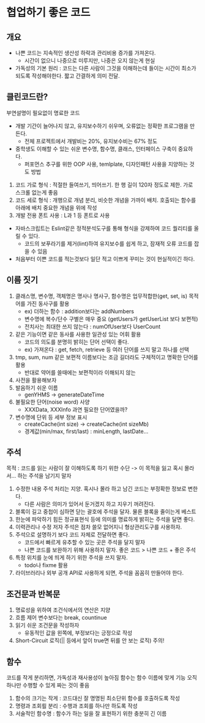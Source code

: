 # 협업하기 좋은 코드

## 개요

- 나쁜 코드는 지속적인 생산성 하락과 관리비용 증가를 가져온다.
  - 시간이 없으니 나중으로 미루지만, 나중은 오지 않는게 현실
- 가독성의 기본 원리 : 코드는 다른 사람이 그것을 이해하는데 들이는 시간이 최소가 되도록 작성해야한다. 짧고 간결하게 의미 전달.

## 클린코드란?

부연설명이 필요없이 명료한 코드

- 개발 기간이 늘어나지 않고, 유지보수하기 쉬우며, 오류없는 정확한 프로그램을 만든다.
  - 전체 프로젝트에서 개발비는 20%, 유지보수비는 67% 정도
- 중학생도 이해할 수 있는 쉬운 변수명, 함수명, 클래스, 인터페이스 구축이 중요하다.
  - 퍼포먼스 추구를 위한 OOP 사용, temlplate, 디자인패턴 사용을 지양하는 것도 방법

1. 코드 가로 형식 : 적절한 들여쓰기, 띄어쓰기. 한 행 길이 120자 정도로 제한.
가로 스크롤 없는게 좋음
2. 코드 세로 형식 : 개행으로 개념 분리, 비슷한 개념을 가까이 배치. 호출되는 함수를 아래에 배치
중요한 개념을 위에 작성
3. 개발 전용 폰트 사용 : L과 1 등 폰트로 사용

- 자바스크립트는 Eslint같은 정적분석도구를 통해 형식을 강제하여 코드 퀄리티를 올릴 수 있다.
  - 코드의 보푸라기를 제거(lint)하여 유지보수를 쉽게 하고, 잠재적 오류 코드를 잡을 수 있음
- 처음부터 이쁜 코드를 적는것보다 일단 적고 이쁘게 꾸미는 것이 현실적이긴 하다.
  
## 이름 짓기

1. 클래스명, 변수명, 객체명은 명사나 명사구, 함수명은 업무적합한(get, set, is) 목적어를 가진 동사구를 활용
   - ex) 더하는 함수 : addition보다는 addNumbers
   - 변수명에 복수/단수 구별은 매우 중요 (getUsers가 getUserList 보다 보편적)
   - 전치사는 최대한 쓰지 않는다 : numOfUser보다 UserCount
2. 같은 기능이면 같은 동사를 사용한 일관성 있는 어휘 활용
   - 코드의 의도를 분명히 밝히는 단어 선택이 좋다.
   - ex) 가져온다 : get, fetch, retrieve 등 여러 단어를 쓰지 말고 하나를 선택
3. tmp, sum, num 같은 보편적 이름보다는 조금 길더라도 구체적이고 명확한 단어를 활용
   - 반대로 약어를 쓸때에는 보편적이라 이해되지 않는
4. 사전을 활용해보자
5. 발음하기 쉬운 이름
   - genYHMS -> generateDateTime
6. 불필요한 단어(noise word) 사양
   - XXXData, XXXInfo 과연 필요한 단어였을까?
7. 변수명에 단위 등 세부 정보 표시
   - createCache(int size) -> createCache(int sizeMb)
   - 경계값(min/max, first/last) : minLength, lastDate...

## 주석

목적 : 코드를 읽는 사람이 잘 이해하도록 하기 위한 수단
-> 이 목적을 잃고 혹시 몰라서... 하는 주석을 남기지 말자

1. 수정한 내용 주석 처리는 지양. 혹시나 몰라 하고 남긴 코드는 부정확한 정보로 변한다.
   - 다른 사람은 의미가 있어서 둔거겠지 하고 지우기 꺼려진다.
2. 블록이 길고 중첩이 심하면 닫는 괄호에 주석을 달자. 물론 블록을 줄이는게 베스트
3. 한눈에 파악하기 힘든 정규표현식 등에 의미를 명료하게 밝히는 주석을 달면 좋다.
4. 이력관리나 수정 저자 주석은 점차 쓸모 없어지니 형상관리도구를 사용하자.
5. 주석으로 설명하기 보다 코드 자체로 전달하면 좋다.
   - 코드에서 빠르게 유추할 수 있는 곳은 주석을 달지 말자
   - 나쁜 코드를 보완하기 위해 사용하지 말자. 좋은 코드 > 나쁜 코드 + 좋은 주석
6. 특정 위치를 눈에 띄게 하기 위한 주석을 쓰지 말자.
   - todo나 fixme 활용
7. 라이브러리나 외부 공개 API로 사용하게 되면, 주석을 꼼꼼히 만들어야 한다.

## 조건문과 반복문

1. 명료성을 위하여 조건식에서의 연산은 지양
2. 흐름 제어 변수보다는 break, countinue
3. 읽기 쉬운 조건문을 작성하자
   - 유동적인 값을 왼쪽에, 부정보다는 긍정으로 작성
4. Short-Circuit 로직(|| 등에서 앞이 true면 뒤를 안 보는 로직) 주의!

## 함수

코드를 작게 분리하면, 가독성과 재사용성이 높아짐
함수는 함수 이름에 맞게 기능 오직 하나만 수행할 수 있게 짜는 것이 좋음

1. 함수의 크기는 작게 : 코드대신 잘 명명된 최소단위 함수를 호출하도록 작성
2. 명령과 조회릘 분리 : 수행과 조회를 하나만 하도록 작성
3. 서술적인 함수명 : 함수가 하는 일을 잘 표현하기 위한 충분히 긴 이름
